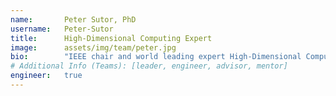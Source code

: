 ```yaml
---
name:       Peter Sutor, PhD
username:   Peter-Sutor
title:      High-Dimensional Computing Expert
image:      assets/img/team/peter.jpg
bio:        "IEEE chair and world leading expert High-Dimensional Computing Conference."  
# Additional Info (Teams): [leader, engineer, advisor, mentor]
engineer:   true
---
```

